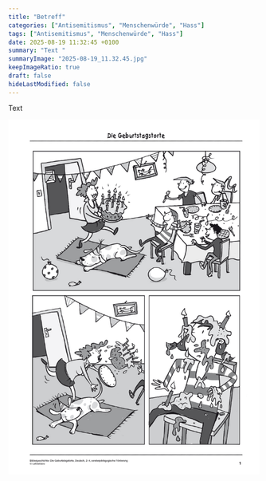 ```yaml
---
title: "Betreff"
categories: ["Antisemitismus", "Menschenwürde", "Hass"]
tags: ["Antisemitismus", "Menschenwürde", "Hass"]
date: 2025-08-19 11:32:45 +0100
summary: "Text "
summaryImage: "2025-08-19_11.32.45.jpg"
keepImageRatio: true
draft: false
hideLastModified: false
---
```


Text

[![Betreff](/illustration/2025-08-19_11.32.45.jpg "Text ")]("Betreff")